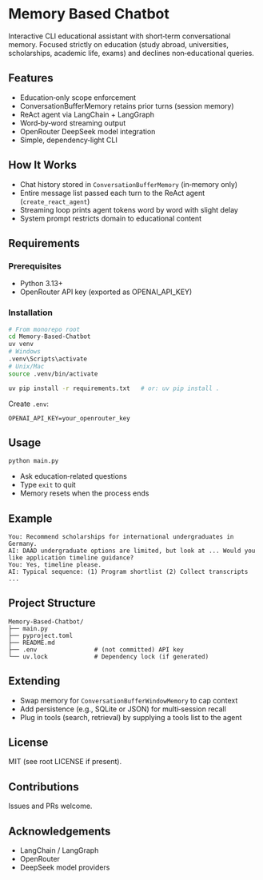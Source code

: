 # Memory Based Chatbot

Interactive CLI educational assistant with short‑term conversational memory. Focused strictly on education (study abroad, universities, scholarships, academic life, exams) and declines non‑educational queries.

## Features
- Education‑only scope enforcement
- ConversationBufferMemory retains prior turns (session memory)
- ReAct agent via LangChain + LangGraph
- Word‑by‑word streaming output
- OpenRouter DeepSeek model integration
- Simple, dependency‑light CLI

## How It Works
- Chat history stored in `ConversationBufferMemory` (in‑memory only)
- Entire message list passed each turn to the ReAct agent (`create_react_agent`)
- Streaming loop prints agent tokens word by word with slight delay
- System prompt restricts domain to educational content

## Requirements
### Prerequisites
- Python 3.13+
- OpenRouter API key (exported as OPENAI_API_KEY)

### Installation
```bash
# From monorepo root
cd Memory-Based-Chatbot
uv venv
# Windows
.venv\Scripts\activate
# Unix/Mac
source .venv/bin/activate

uv pip install -r requirements.txt   # or: uv pip install .
```

Create `.env`:
```
OPENAI_API_KEY=your_openrouter_key
```

## Usage
```bash
python main.py
```
- Ask education‑related questions
- Type `exit` to quit
- Memory resets when the process ends

## Example
```
You: Recommend scholarships for international undergraduates in Germany.
AI: DAAD undergraduate options are limited, but look at ... Would you like application timeline guidance?
You: Yes, timeline please.
AI: Typical sequence: (1) Program shortlist (2) Collect transcripts ...
```

## Project Structure
```
Memory-Based-Chatbot/
├── main.py
├── pyproject.toml
├── README.md
├── .env                # (not committed) API key
└── uv.lock             # Dependency lock (if generated)
```

## Extending
- Swap memory for `ConversationBufferWindowMemory` to cap context
- Add persistence (e.g., SQLite or JSON) for multi‑session recall
- Plug in tools (search, retrieval) by supplying a tools list to the agent

## License
MIT (see root LICENSE if present).

## Contributions
Issues and PRs welcome.

## Acknowledgements
- LangChain / LangGraph
- OpenRouter
- DeepSeek model providers